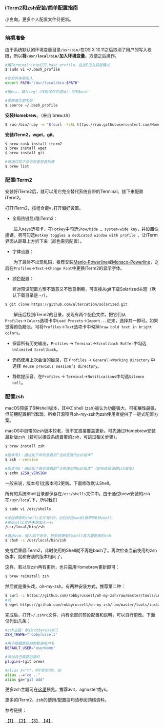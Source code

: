 ### iTerm2和zsh安装/简单配置指南

小白向，更多个人配置文件待更新。

---

### 前期准备

由于系统默认的环境变量目录`/usr/bin/`在OS X 10.11之后取消了用户的写入权限，所以**将`/usr/local/bin/`加入环境变量**，方便之后操作。
``` bash
#用Terminal::vim打开.bash_profile，后按E进入赛艇模式
$ sudo vi ~/.bash_profile

#在文件末尾加入
export PATH="/usr/local/bin:$PATH"

#按esc，键入:wq!（强制保存并退出），回到bash

#使修改立即生效
$ source ~/.bash_profile
```


**安装Homebrew**。（来自 brew.sh）

``` bash
$ /usr/bin/ruby -e "$(curl -fsSL https://raw.githubusercontent.com/Homebrew/install/master/install)"
```

**安装iTerm2，wget，git**。
``` bash
$ brew cask install iterm2
$ brew install wget
$ brew install git

#可通过如下命令检查安装列表
$ brew list
```



### 配置iTerm2

安装好iTerm2后，就可以用它完全替代系统自带的Terminal。接下来配置iTerm2。

打开iTerm2，按组合键`⌘,`打开偏好设置。

- 全局热键显/隐iTerm2：

　　进入`Keys`选项卡，在`Hotkey`中勾选`Show/hide … system-wide key`，并设置快捷键。另可勾选`Hotkey toggles a dedicated window with profile `，让iTerm界面从屏幕上方折下来（颜色需另配置）。

- 字体设置：

　　为了最终不出现乱码，推荐安装[Menlo-Powerline](https://gist.github.com/qrush/1595572/raw/417a3fa36e35ca91d6d23ac961071094c26e5fad/Menlo-Powerline.otf)或[Monaco-Powerline](https://github.com/mneorr/powerline-fonts/blob/bfcb152306902c09b62be6e4a5eec7763e46d62d/Monaco/Monaco%20for%20Powerline.otf)，之后在`Profiles`→`Text`→`Change Font`中更换iTerm2的显示字体。


- 颜色配置：

  若对预设配置方案不满意又不愿意倒腾，可直接从git下载Solarized主题（默认下载目录是 `~/`），

```bash
$ git clone https://github.com/altercation/solarized.git
```
　　解压后找到iTerm2的目录，发现有两个配色文件。把它们从`Profiles`→`Colors`选项卡中`Load Presets`→`Import...`进来，选择其一即可。如果觉得颜色黯淡，可将`Profiles`→`Text`选项卡中勾掉`Draw bold text in bright colors`。

- 保留所有历史输出，`Profiles` → `Terminal`→`Scrollback Buffer`中勾选`Unlimited Scrollback`。


- 仍然使用上次会话的目录，在
  `Profiles` → `General`→`Working Directory` 中选择` Reuse previous session’s directory`。
- 静默提示音，在`Profiles` → `Terminal`→`Notifications`中勾选`Silence bell`。



### 配置zsh

macOS预装了6种shell版本，其中Z shell (zsh)被认为功能强大，可拓展性最强，但前期配置相当繁琐。所幸开源项目oh-my-zsh为zsh使用者提供了一键式配置方案。

macOS中自带的zsh版本较老，但不宜直接覆盖更新。可先通过Homebrew安装最新版zsh（若可以接受系统自带的zsh，可跳过相关步骤）。

```bash
$ brew install zsh

#版本号1：通过如下命令查看的“当前安装的zsh版本”
$ zsh --version

#版本号2：通过如下命令查看的“当前使用的zsh版本”（即系统预设的zsh版本）
$ echo $ZSH_VERSION
```

一般来说，版本号1比版本号2更新。下面修改默认Shell。

所有的系统Shell目录都保存在`/etc/shells`文件中。由于通过brew安装的zsh在`/usr/local`下，所以我们

```bash
$ sudo vi /etc/shells

#未经修改的shells文件有6行，分别对应macOS自带的6种shell
#在shells文件末尾加入一行
/usr/local/bin/zsh

#退出vim，输入如下命令，把系统使用的shell改为最新版的zsh
$ chsh -s /usr/local/bin/zsh
```

完成后重启iTerm2，此时使用的Shell就不再是bash了。再次检查当前使用的zsh版本，就和安装的版本相同了。

这样，若以后zsh再有更新，也只需用Homebrew更新即可：

```bash
$ brew reinstall zsh
```

然后就是重头戏，oh-my-zsh。有两种安装方式，推荐第二种：

```bash
$ curl -L https://github.com/robbyrussell/oh-my-zsh/raw/master/tools/install.sh | sh
#或
$ wget https://github.com/robbyrussell/oh-my-zsh/raw/master/tools/install.sh -O - | sh
```

完成后，打开`~/.zshrc`文件，内有全部的预设配置和说明，可以自行更改。下面仅列出几条：

```bash
#zsh主题，默认robbyrussell
ZSH_THEME="robbyrussell"

#用于隐藏路径前的那串用户名
DEFAULT_USER="userName"

#添加自己需要的插件
plugins=(git brew) 

#alias X="Y"，将Y简写为X，如
alias ..="cd .."
alias ga="git add"
```

更多zsh主题可在[这里](https://github.com/robbyrussell/oh-my-zsh/wiki/themes)预览。推荐avit，agnoster或ys。



更多的iTerm2、zsh的使用/配置技巧请参阅网络资料。



参考链接：

[【1】](http://yijiebuyi.com/blog/b9b5e1ebb719f22475c38c4819ab8151.html)	[【2】](http://yijiebuyi.com/blog/9c6419897949a7935d0fdec74cb7c61b.html)	[【3】](http://www.jianshu.com/p/bb1c97269b11)	[【4】](http://www.tuicool.com/articles/FFN7Vbq)	